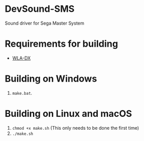 # DevSound-SMS
Sound driver for Sega Master System

# Requirements for building
- [WLA-DX](https://github.com/vhelin/wla-dx)

# Building on Windows
1. `make.bat`.

# Building on Linux and macOS
1. `chmod +x make.sh` (This only needs to be done the first time)
2. `./make.sh`
